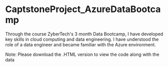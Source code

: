 # CaptstoneProject_AzureDataBootcamp

Through the course ZyberTech's 3 month Data Bootcamp, I have developed key skills in cloud computing and data engineering. I have understood the role of a data engineer and became familiar with the Azure environment.

Note: Please download the .HTML version to view the code along with the data

